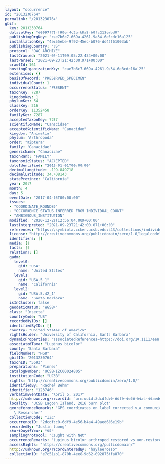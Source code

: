```yaml
---
layout: "occurrence"
id: "2013230764"
permalink: "/2013230764"
gbif:
  key: 2013230764
  datasetKey: "d6097f75-f99e-4c2a-b8a5-b0fc213ecbd0"
  publishingOrgKey: "cae7b6c7-669a-4261-9a34-6e8cdc16a125"
  installationKey: "4ec55ebe-9f92-45ec-b076-dd45f61003ab"
  publishingCountry: "US"
  protocol: "DWC_ARCHIVE"
  lastCrawled: "2021-09-11T09:05:22.434+00:00"
  lastParsed: "2021-09-23T21:42:00.071+00:00"
  crawlId: 161
  hostingOrganizationKey: "cae7b6c7-669a-4261-9a34-6e8cdc16a125"
  extensions: {}
  basisOfRecord: "PRESERVED_SPECIMEN"
  individualCount: 1
  occurrenceStatus: "PRESENT"
  taxonKey: 7287
  kingdomKey: 1
  phylumKey: 54
  classKey: 216
  orderKey: 11352458
  familyKey: 7287
  acceptedTaxonKey: 7287
  scientificName: "Canacidae"
  acceptedScientificName: "Canacidae"
  kingdom: "Animalia"
  phylum: "Arthropoda"
  order: "Diptera"
  family: "Canacidae"
  genericName: "Canacidae"
  taxonRank: "FAMILY"
  taxonomicStatus: "ACCEPTED"
  dateIdentified: "2019-01-01T00:00:00"
  decimalLongitude: -119.849718
  decimalLatitude: 34.408143
  stateProvince: "California"
  year: 2017
  month: 4
  day: 5
  eventDate: "2017-04-05T00:00:00"
  issues:
  - "COORDINATE_ROUNDED"
  - "OCCURRENCE_STATUS_INFERRED_FROM_INDIVIDUAL_COUNT"
  - "AMBIGUOUS_INSTITUTION"
  modified: "2020-12-28T12:56:04.000+00:00"
  lastInterpreted: "2021-09-23T21:42:00.071+00:00"
  references: "https://symbiota.ccber.ucsb.edu:443/collections/individual/index.php?occid=123746"
  license: "http://creativecommons.org/publicdomain/zero/1.0/legalcode"
  identifiers: []
  media: []
  facts: []
  relations: []
  gadm:
    level0:
      gid: "USA"
      name: "United States"
    level1:
      gid: "USA.5_1"
      name: "California"
    level2:
      gid: "USA.5.42_1"
      name: "Santa Barbara"
  isInCluster: false
  geodeticDatum: "WGS84"
  class: "Insecta"
  countryCode: "US"
  recordedByIDs: []
  identifiedByIDs: []
  country: "United States of America"
  rightsHolder: "University of California, Santa Barbara"
  dynamicProperties: "associatedReferences=https://doi.org/10.1111/een.12721; associatedReferences=https://escholarship.org/uc/item/64c550mk"
  associatedTaxa: "Lupinus bicolor"
  county: "Santa Barbara"
  fieldNumber: "HG8"
  gbifID: "2013230764"
  taxonID: "5593"
  preparations: "Pinned"
  catalogNumber: "UCSB-IZC00024805"
  institutionCode: "UCSB"
  rights: "http://creativecommons.org/publicdomain/zero/1.0/"
  identifiedBy: "Rachel Behm"
  identifier: "123746"
  verbatimEventDate: "April 5, 2017"
  http://unknown.org/recordId: "urn:uuid:2dcdfdc0-6df9-4e56-b4a4-49aed606e19b"
  locality: "UCSB Lagoon Island, 2016 burn plot"
  georeferenceRemarks: "GPS coordinates on label corrected via communication with\
    \ Researcher"
  collectionCode: "IZC"
  occurrenceID: "2dcdfdc0-6df9-4e56-b4a4-49aed606e19b"
  recordedBy: "Justin Luong"
  startDayOfYear: "95"
  samplingProtocol: "Caught with Net"
  occurrenceRemarks: "Lupinus bicolor arthropod restored vs non-restored project comparison"
  accessRights: "https://creativecommons.org/publicdomain/"
  http://unknown.org/recordEnteredBy: "hayleerosso"
  collectionID: "e7c51ab1-870b-4ee8-9d62-092875ffa870"
---
```

